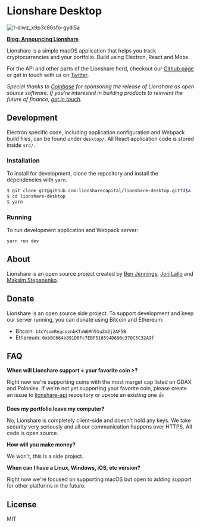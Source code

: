 # Lionshare Desktop

![1-diwz_x9p3c86sfo-gydi5a](https://cloud.githubusercontent.com/assets/31465/22240931/0e1f9c58-e1d2-11e6-9c28-d7cbd3b3f03b.png)

[**Blog: Announcing Lionshare**](https://medium.com/@jorilallo/announcing-lionshare-541daf082160)

Lionshare is a simple macOS application that helps you track cryptocurrencies and
your portfolio. Build using Electron, React and Mobx.

For the API and other parts of the Lionshare herd, checkout our [Github page](https://github.com/lionsharecapital)
or get in touch with us on [Twitter](https://twitter.com/getlionshare).

_Special thanks to [Coinbase](http://coinbase.com/) for sponsoring the release of Lionshare as open source software. If you’re interested in building products to reinvent the future of finance, [get in touch](https://www.coinbase.com/careers)._


## Development

Electron specific code, including application configuration and Webpack build files,
can be found under `desktop/`. All React application code is stored inside `src/`.

### Installation

To install for development, clone the repository and install the dependencies with `yarn`.

```bash
$ git clone git@github.com:lionsharecapital/lionshare-desktop.gitfd$a
$ cd lionshare-desktop
$ yarn 
```

### Running

To run development application and Webpack server:

```
yarn run dev
```

## About

Lionshare is an open source project created by [Ben Jennings](https://twitter.com/benjennin_gs), [Jori Lallo](https://twitter.com/jorilallo) and [Maksim Stepanenko](https://twitter.com/maksim_s).

## Donate

Lionshare is an open source side project. To support development and keep our server running, you can donate using Bitcoin and Ethereum:

- Bitcoin: `14cYsomReqcsznbKTuW6Mh91uZm2j2AF5B`
- Ethereum: `0xbBC664b891D6Fc7EBF516594D690e370C5C32A9f`

## FAQ

**When will Lionshare support < your favorite coin >?**

Right now we're supporting coins with the most marget cap listed on GDAX and Poloniex. If we're not yet supporting your favorite coin, please create an issue to [lionshare-api](https://github.com/lionsharecapital/lionshare-api/issues) repository or upvote an existing one :+1:

**Does my portfolio leave my computer?**

No, Lionshare is completely client-side and doesn't hold any keys. We take security very seriously and all our communication happens over HTTPS. All code is open source.

**How will you make money?**

We won't, this is a side project.

**When can I have a Linux, Windows, iOS, etc version?**

Right now we're focused on supporting macOS but open to adding support for other platforms in the future.

## License

MIT
